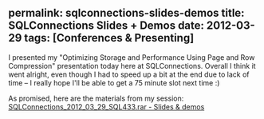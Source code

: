 permalink: sqlconnections-slides-demos
title: SQLConnections Slides + Demos
date: 2012-03-29
tags: [Conferences & Presenting]
---
I presented my "Optimizing Storage and Performance Using Page and Row Compression" presentation today here at SQLConnections. Overall I think it went alright, even though I had to speed up a bit at the end due to lack of time – I really hope I'll be able to get a 75 minute slot next time :)

<!-- more -->

As promised, here are the materials from my session:
[SQLConnections_2012_03_29_SQL433.rar - Slides & demos](SQLConnections_2012_03_29_SQL433.rar)